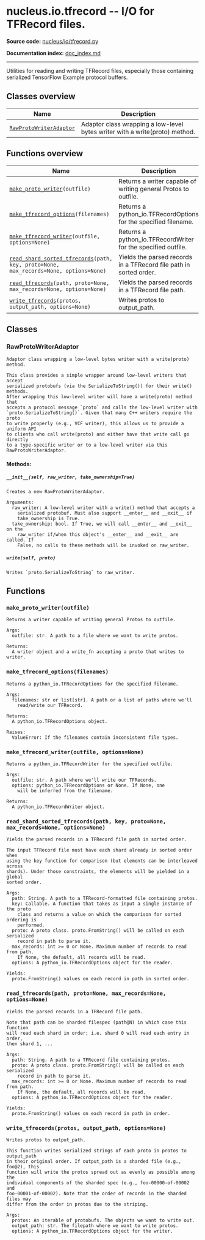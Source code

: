 # nucleus.io.tfrecord -- I/O for TFRecord files.
**Source code:** [nucleus/io/tfrecord.py](https://github.com/google/nucleus/tree/master/nucleus/io/tfrecord.py)

**Documentation index:** [doc_index.md](../../doc_index.md)

---
Utilities for reading and writing TFRecord files, especially those containing
serialized TensorFlow Example protocol buffers.

## Classes overview
Name | Description
-----|------------
[`RawProtoWriterAdaptor`](#rawprotowriteradaptor) | Adaptor class wrapping a low-level bytes writer with a write(proto) method.

## Functions overview
Name | Description
-----|------------
[`make_proto_writer`](#make_proto_writer)`(outfile)` | Returns a writer capable of writing general Protos to outfile.
[`make_tfrecord_options`](#make_tfrecord_options)`(filenames)` | Returns a python_io.TFRecordOptions for the specified filename.
[`make_tfrecord_writer`](#make_tfrecord_writer)`(outfile, options=None)` | Returns a python_io.TFRecordWriter for the specified outfile.
[`read_shard_sorted_tfrecords`](#read_shard_sorted_tfrecords)`(path, key, proto=None, max_records=None, options=None)` | Yields the parsed records in a TFRecord file path in sorted order.
[`read_tfrecords`](#read_tfrecords)`(path, proto=None, max_records=None, options=None)` | Yields the parsed records in a TFRecord file path.
[`write_tfrecords`](#write_tfrecords)`(protos, output_path, options=None)` | Writes protos to output_path.

## Classes
### RawProtoWriterAdaptor
```
Adaptor class wrapping a low-level bytes writer with a write(proto) method.

This class provides a simple wrapper around low-level writers that accept
serialized protobufs (via the SerializeToString()) for their write() methods.
After wrapping this low-level writer will have a write(proto) method that
accepts a protocol message `proto` and calls the low-level writer with
`proto.SerializeToString()`. Given that many C++ writers require the proto
to write properly (e.g., VCF writer), this allows us to provide a uniform API
to clients who call write(proto) and either have that write call go directly
to a type-specific writer or to a low-level writer via this
RawProtoWriterAdaptor.
```

#### Methods:
<a name="__init__"></a>
##### `__init__(self, raw_writer, take_ownership=True)`
```
Creates a new RawProtoWriterAdaptor.

Arguments:
  raw_writer: A low-level writer with a write() method that accepts a
    serialized protobuf. Must also support __enter__ and __exit__ if
    take_ownership is True.
  take_ownership: bool. If True, we will call __enter__ and __exit__ on the
    raw_writer if/when this object's __enter__ and __exit__ are called. If
    False, no calls to these methods will be invoked on raw_writer.
```

<a name="write"></a>
##### `write(self, proto)`
```
Writes `proto.SerializeToString` to raw_writer.
```

## Functions
<a name="make_proto_writer"></a>
### `make_proto_writer(outfile)`
```
Returns a writer capable of writing general Protos to outfile.

Args:
  outfile: str. A path to a file where we want to write protos.

Returns:
  A writer object and a write_fn accepting a proto that writes to writer.
```

<a name="make_tfrecord_options"></a>
### `make_tfrecord_options(filenames)`
```
Returns a python_io.TFRecordOptions for the specified filename.

Args:
  filenames: str or list[str]. A path or a list of paths where we'll
    read/write our TFRecord.

Returns:
  A python_io.TFRecordOptions object.

Raises:
  ValueError: If the filenames contain inconsistent file types.
```

<a name="make_tfrecord_writer"></a>
### `make_tfrecord_writer(outfile, options=None)`
```
Returns a python_io.TFRecordWriter for the specified outfile.

Args:
  outfile: str. A path where we'll write our TFRecords.
  options: python_io.TFRecordOptions or None. If None, one
    will be inferred from the filename.

Returns:
  A python_io.TFRecordWriter object.
```

<a name="read_shard_sorted_tfrecords"></a>
### `read_shard_sorted_tfrecords(path, key, proto=None, max_records=None, options=None)`
```
Yields the parsed records in a TFRecord file path in sorted order.

The input TFRecord file must have each shard already in sorted order when
using the key function for comparison (but elements can be interleaved across
shards). Under those constraints, the elements will be yielded in a global
sorted order.

Args:
  path: String. A path to a TFRecord-formatted file containing protos.
  key: Callable. A function that takes as input a single instance of the proto
    class and returns a value on which the comparison for sorted ordering is
    performed.
  proto: A proto class. proto.FromString() will be called on each serialized
    record in path to parse it.
  max_records: int >= 0 or None. Maximum number of records to read from path.
    If None, the default, all records will be read.
  options: A python_io.TFRecordOptions object for the reader.

Yields:
  proto.FromString() values on each record in path in sorted order.
```

<a name="read_tfrecords"></a>
### `read_tfrecords(path, proto=None, max_records=None, options=None)`
```
Yields the parsed records in a TFRecord file path.

Note that path can be sharded filespec (path@N) in which case this function
will read each shard in order; i.e. shard 0 will read each entry in order,
then shard 1, ...

Args:
  path: String. A path to a TFRecord file containing protos.
  proto: A proto class. proto.FromString() will be called on each serialized
    record in path to parse it.
  max_records: int >= 0 or None. Maximum number of records to read from path.
    If None, the default, all records will be read.
  options: A python_io.TFRecordOptions object for the reader.

Yields:
  proto.FromString() values on each record in path in order.
```

<a name="write_tfrecords"></a>
### `write_tfrecords(protos, output_path, options=None)`
```
Writes protos to output_path.

This function writes serialized strings of each proto in protos to output_path
in their original order. If output_path is a sharded file (e.g., foo@2), this
function will write the protos spread out as evenly as possible among the
individual components of the sharded spec (e.g., foo-00000-of-00002 and
foo-00001-of-00002). Note that the order of records in the sharded files may
differ from the order in protos due to the striping.

Args:
  protos: An iterable of protobufs. The objects we want to write out.
  output_path: str. The filepath where we want to write protos.
  options: A python_io.TFRecordOptions object for the writer.
```

